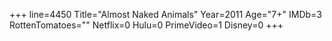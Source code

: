 +++
line=4450
Title="Almost Naked Animals"
Year=2011
Age="7+"
IMDb=3
RottenTomatoes=""
Netflix=0
Hulu=0
PrimeVideo=1
Disney=0
+++

